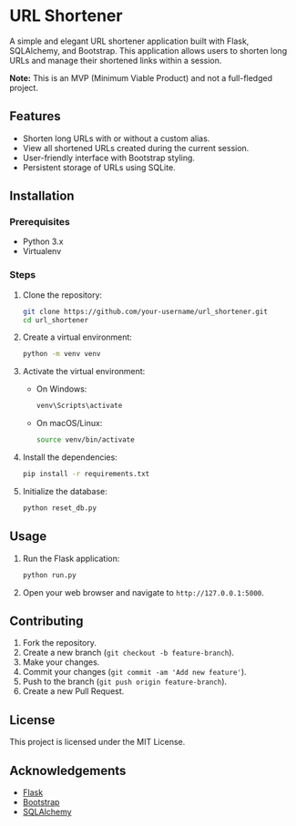 # URL Shortener

A simple and elegant URL shortener application built with Flask, SQLAlchemy, and Bootstrap. This application allows users to shorten long URLs and manage their shortened links within a session.

**Note:** This is an MVP (Minimum Viable Product) and not a full-fledged project.

## Features

- Shorten long URLs with or without a custom alias.
- View all shortened URLs created during the current session.
- User-friendly interface with Bootstrap styling.
- Persistent storage of URLs using SQLite.

## Installation

### Prerequisites

- Python 3.x
- Virtualenv

### Steps

1. Clone the repository:
    ```sh
    git clone https://github.com/your-username/url_shortener.git
    cd url_shortener
    ```

2. Create a virtual environment:
    ```sh
    python -m venv venv
    ```

3. Activate the virtual environment:

    - On Windows:
        ```sh
        venv\Scripts\activate
        ```

    - On macOS/Linux:
        ```sh
        source venv/bin/activate
        ```

4. Install the dependencies:
    ```sh
    pip install -r requirements.txt
    ```

5. Initialize the database:
    ```sh
    python reset_db.py
    ```

## Usage

1. Run the Flask application:
    ```sh
    python run.py
    ```

2. Open your web browser and navigate to `http://127.0.0.1:5000`.

## Contributing

1. Fork the repository.
2. Create a new branch (`git checkout -b feature-branch`).
3. Make your changes.
4. Commit your changes (`git commit -am 'Add new feature'`).
5. Push to the branch (`git push origin feature-branch`).
6. Create a new Pull Request.

## License

This project is licensed under the MIT License.

## Acknowledgements

- [Flask](https://flask.palletsprojects.com/)
- [Bootstrap](https://getbootstrap.com/)
- [SQLAlchemy](https://www.sqlalchemy.org/)